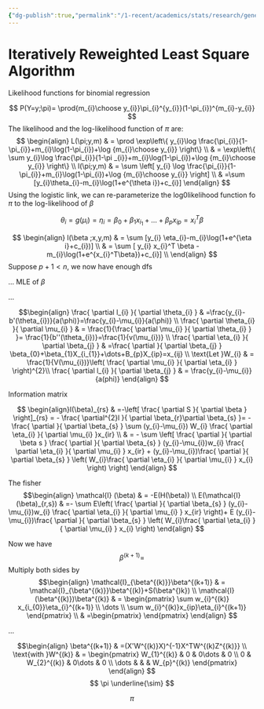 ```yaml
---
{"dg-publish":true,"permalink":"/1-recent/academics/stats/research/generalized-linear-model/","created":"2025-05-20T18:46:29.297-04:00","updated":"2025-07-07T17:32:53.483-04:00"}
---
```





# Iteratively Reweighted Least Square Algorithm

Likelihood functions for binomial regression

$$
P(Y=y;\pi)= \prod{m_{i}\choose y_{i}}\pi_{i}^{y_{i}}(1-\pi_{i})^{m_{i}-y_{i}}
$$
The likelihood and the log-likelihood function of $\pi$ are:
$$
\begin{align}
L(\pi;y,m) & = \prod \exp\left\{ y_{i}\log \frac{\pi_{i}}{1-\pi_{i}}+m_{i}\log(1-\pi_{i})+\log {m_{i}\choose y_{i}} \right\} \\
 & = \exp\left\{ \sum y_{i}\log \frac{\pi_{i}}{1-\pi _{i}}+m_{i}\log(1-\pi_{i})+\log {m_{i}\choose y_{i}} \right\} \\
l(\pi;y,m) & = \sum \left[ y_{i} \log \frac{\pi_{i}}{1-\pi_{i}}+m_{i}\log(1-\pi_{i})+\log {m_{i}\choose y_{i}} \right] \\
 & =\sum [y_{i}\theta_{i}-m_{i}\log(1+e^{\theta i})+c_{i}]
\end{align}
$$
Using the logistic link, we can re-parameterize the log0likelihood function fo $\pi$ to the log-likelihood of $\beta$

$$
\theta_{i}=g(\mu_{i})= \eta_{i} =\beta_{0}+\beta_{1}x_{i_{1}}+\dots+\beta _{p}x_{ip}= x_{i}^T \beta
$$

$$
\begin{align}
l(\beta ;x,y,m) & = \sum [y_{i} \eta_{i}-m_{i}\log(1+e^{\eta i}+c_{i})] \\
 & = \sum [ y_{i} x_{i}^T \beta - m_{i}\log(1+e^{x_{i}^T\beta})+c_{i}] \\
\end{align}
$$
Suppose $p+1<n$, we now have enough dfs

...
MLE of $\beta$

...


$$\begin{align}
\frac{ \partial l_{i} }{ \partial \theta_{i} }  & =\frac{y_{i}-b'(\theta_{i})}{a(\phi)}=\frac{y_{i}-\mu_{i}}{a(\phi)} \\
\frac{ \partial \theta_{i} }{ \partial \mu_{i} }  & = \frac{1}{\frac{ \partial \mu_{i} }{ \partial \theta_{i} } }= \frac{1}{b''(\theta_{i})}=\frac{1}{v(\mu_{i})} \\
\frac{ \partial \eta_{i} }{ \partial \beta_{j} }  & =\frac{ \partial  }{ \partial \beta_{j} } \beta_{0}+\beta_{1}X_{i_{1}}+\dots+B_{p}X_{ip}=x_{ij} \\
\text{Let }W_{i} & = \frac{1}{V(\mu_{i})}\left( \frac{ \partial \mu_{i} }{ \partial \eta_{i} }  \right)^{2}\\
\frac{ \partial l_{i} }{ \partial \beta_{j} }  & = \frac{y_{i}-\mu_{i}}{a(phi)}
\end{align}
$$


Information matrix

$$
\begin{align}I(\beta)_{rs} & =-\left[ \frac{ \partial S }{ \partial \beta }  \right]_{rs} = - \frac{ \partial^{2}l }{ \partial \beta_{r}\partial \beta_{s} }= - \frac{ \partial  }{ \partial \beta_{s} }  \sum (y_{i}-\mu_{i}) W_{i} \frac{ \partial \eta_{i} }{ \partial \mu_{i} }x_{ir} \\
 & = - \sum \left[  \frac{ \partial  }{ \partial \beta s } \frac{ \partial  }{ \partial \beta_{s} } (y_{i}-\mu_{i})w_{i} \frac{ \partial \eta_{i} }{ \partial \mu_{i} } x_{ir} + (y_{i}-\mu_{i})\frac{ \partial  }{ \partial \beta_{s} } \left( W_{i}\frac{ \partial \eta_{i} }{ \partial \mu_{i} } x_{i} \right) \right]
\end{align}
$$

The fisher 
$$\begin{align}
\mathcal{I} (\beta) & = -E(H(\beta)) \\
E(\mathcal{I} (\beta)_{r,s}) & =- \sum E\left( \frac{ \partial  }{ \partial \beta_{s} } (y_{i}-\mu_{i})w_{i} \frac{ \partial \eta_{i} }{ \partial \mu_{i} } x_{ir} \right)+ E  (y_{i}-\mu_{i})\frac{ \partial  }{ \partial \beta_{s} } \left( W_{i}\frac{ \partial \eta_{i} }{ \partial \mu_{i} } x_{i} \right)
\end{align}
$$

Now we have
$$
\beta^{(k+1)}=
$$
Multiply both sides by 
$$\begin{align}
\mathcal{I}_{\beta^{(k)}}\beta^{(k+1)}  & = \mathcal{I}_{\beta^{(k)}}\beta^{(k)}+S(\beta^{)k}) \\
\mathcal{I}(\beta^{(k)})\beta^{(k)} & = \begin{pmatrix}
\sum w_{i}^{(k)} x_{i_{0}}\eta_{i}^{(k+1)} \\
\dots \\
\sum w_{i}^{(k)}x_{ip}\eta_{i}^{(k+1)}
\end{pmatrix} \\
 & =\begin{pmatrix} 
\end{pmatrix}
\end{align}
$$

...

$$\begin{align}
\beta^{(k+1)} & =(X'W^{(k)}X)^{-1}X^TW^{(k)Z^{(k)}} \\
\text{with }W^{(k)} & = \begin{pmatrix}
W_{1}^{(k)} & 0 & 0\dots & 0 \\
0 & W_{2}^{(k)}  & 0\dots & 0 \\
\dots  &  &  & W_{p}^{(k)}
\end{pmatrix}
\end{align}
$$
$$
\pi \underline{\sim}
$$

$$
\pi _\text{}
$$